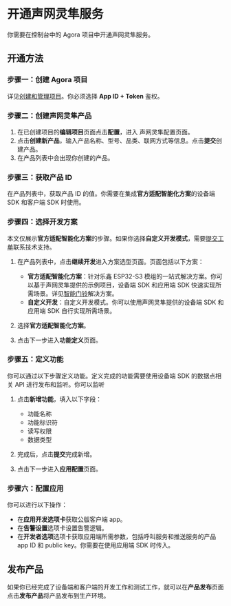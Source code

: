 # 开通声网灵隼服务

你需要在控制台中的 Agora 项目中开通声网灵隼服务。

## 开通方法

### 步骤一：创建 Agora 项目

详见[创建和管理项目](https://docs.agora.io/cn/Agora%20Platform/manage_projects?platform=All%20Platforms)。你必须选择 **App ID + Token** 鉴权。

### 步骤二：创建声网灵隼产品

1. 在已创建项目的**编辑项目**页面点击**配置**，进入 声网灵隼配置页面。
2. 点击**创建新产品**，输入产品名称、型号、品类、联网方式等信息。点击**提交**创建产品。
3. 在产品列表中会出现你创建的产品。

### 步骤三：获取产品 ID

在产品列表中，获取产品 ID 的值。你需要在集成**官方适配智能化方案**的设备端 SDK 和客户端 SDK 时使用。

### 步骤四：选择开发方案

本文仅展示**官方适配智能化方案**的步骤。如果你选择**自定义开发模式**，需要[提交工单](https://agora-ticket.agora.io/)联系技术支持。

1. 在产品列表中，点击**继续开发**进入方案选型页面。页面包括以下方案：

    - **官方适配智能化方案**：针对乐鑫 ESP32-S3 模组的一站式解决方案。你可以基于声网灵隼提供的示例项目，设备端 SDK 和应用端 SDK 快速实现所需场景。详见[智能门铃](https://docs.agora.io/cn/smart_doorbell/doorbell_intro?platform=All%20Platforms)解决方案。
    - **自定义开发**：自定义开发模式。你可以使用声网灵隼提供的设备端 SDK 和应用端 SDK 自行实现所需场景。

2. 选择**官方适配智能化方案**。
3. 点击下一步进入**功能定义**页面。

### 步骤五：定义功能

你可以通过以下步骤定义功能。定义完成的功能需要使用设备端 SDK 的数据点相关 API 进行发布和监听。你可以监听

1. 点击**新增功能**，填入以下字段：

    - 功能名称
    - 功能标识符
    - 读写权限
    - 数据类型

2. 完成后，点击**提交**完成新增。
3. 点击下一步进入**应用配置**页面。

### 步骤六：配置应用

你可以进行以下操作：

- 在**应用开发选项卡**获取公版客户端 app。
- 在**告警设置**选项卡设置告警逻辑。
- 在**开发者选项**选项卡获取应用端所需参数，包括呼叫服务和推送服务的产品 app ID 和 public key。你需要在使用应用端 SDK 时传入。


## 发布产品

如果你已经完成了设备端和客户端的开发工作和测试工作，就可以在**产品发布**页面点击**发布产品**将产品发布到生产环境。